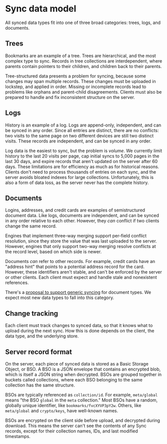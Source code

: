 # Sync data model

All synced data types fit into one of three broad categories: trees, logs, and documents.

## Trees

Bookmarks are an example of a tree. Trees are hierarchical, and the most complex type to sync. Records in tree collections are interdependent, where parents contain pointers to their children, and children back to their parents.

Tree-structured data presents a problem for syncing, because some changes may span multiple records. These changes must be uploaded in lockstep, and applied in order. Missing or incomplete records lead to problems like orphans and parent-child disagreements. Clients must also be prepared to handle and fix inconsistent structure on the server.

## Logs

History is an example of a log. Logs are append-only, independent, and can be synced in any order. Since all entries are distinct, there are no conflicts: two visits to the same page on two different devices are still two distinct visits. These records are independent, and can be synced in any order.

Log data is the easiest to sync, but the problem is _volume_. We currently limit history to the last 20 visits per page, cap initial syncs to 5,000 pages in the last 30 days, and expire records that aren't updated on the server after 60 days. These limitations are for efficiency as much as for historical reasons. Clients don't need to process thousands of entries on each sync, and the server avoids bloated indexes for large collections. Unfortunately, this is also a form of data loss, as the server never has the complete history.

## Documents

Logins, addresses, and credit cards are examples of semistructured document data. Like logs, documents are independent, and can be synced in any order relative to each other. However, they _can_ conflict if two clients change the same record.

Engines that implement three-way merging support per-field conflict resolution, since they store the value that was last uploaded to the server. However, engines that only support two-way merging resolve conflicts at the record level, based on which side is newer.

Documents _can_ refer to other records. For example, credit cards have an "address hint" that points to a potential address record for the card. However, these identifiers aren't stable, and can't be enforced by the server or other clients. Each client must expect and handle stale and nonexistent references.

There's a [proposal to support generic syncing](https://github.com/mozilla/application-services/pull/658) for document types. We expect most new data types to fall into this category.

## Change tracking

Each client must track changes to synced data, so that it knows what to upload during the next sync. How this is done depends on the client, the data type, and the underlying store.

## Server record format

On the server, each piece of synced data is stored as a Basic Storage Object, or BSO. A BSO is a JSON envelope that contains an encrypted blob, which is itself a JSON string when decrypted. BSOs are grouped together in buckets called collections, where each BSO belonging to the same collection has the same structure.

BSOs are typically referenced as `collection/id`. For example, `meta/global` means "the BSO `global` in the `meta` collection." Most BSOs have a random, globally unique identifier, like `bookmarks/fvcXYVP3pY2w`. Others, like `meta/global` and `crypto/keys`, have well-known names.

BSOs are encrypted on the client side before upload, and decrypted during download. This means the server can't see the contents of any Sync records, except for their collection names, IDs, and last modified timestamps.
